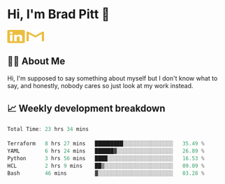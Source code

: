 # Hi, I'm Brad Pitt 👋


<a href="https://www.linkedin.com/in/mathias-mauraisin/" target="blank"><img align="center" src="./icons/linkedin.svg" alt="https://www.linkedin.com/in/mathias-mauraisin/" height="30" width="40" /></a>
<a href="mailto:mathias.mauraisin.pro@gmail.com" target="blank"><img align="center" src="./icons/gmail.svg" alt="redrew" height="30" width="40" /></a>




<!-- ![snap](images/Snap_dark.png?raw=true) -->
<!-- ![snap](images/Snap_dark_bg.png?raw=true) -->


<!-- [![My Skills](https://skillicons.dev/icons?i=c,cpp,html,css,js,ts,)](https://skillicons.dev) -->

## 🙋‍♂️&nbsp;About Me

Hi, I'm supposed to say something about myself but I don't know what to say, and honestly, nobody cares so just look at my work instead.

## 📈&nbsp;Weekly development breakdown

<!-- [![mamaurai's 42 stats](https://badge42.vercel.app/api/v2/cl1l4qz93000609l4yixitcl4/stats?cursusId=21&coalitionId=45)](https://github.com/JaeSeoKim/badge42) -->





<!--START_SECTION:waka-->

```rust
Total Time: 23 hrs 34 mins

Terraform   8 hrs 27 mins   █████████░░░░░░░░░░░░░░░░   35.49 %
YAML        6 hrs 24 mins   ██████▓░░░░░░░░░░░░░░░░░░   26.89 %
Python      3 hrs 56 mins   ████░░░░░░░░░░░░░░░░░░░░░   16.53 %
HCL         2 hrs 9 mins    ██▒░░░░░░░░░░░░░░░░░░░░░░   09.09 %
Bash        46 mins         ▓░░░░░░░░░░░░░░░░░░░░░░░░   03.28 %
```

<!--END_SECTION:waka-->


